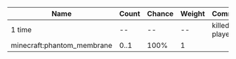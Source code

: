 | Name                       | Count | Chance | Weight | Comment          |
| -------------------------- | ----- | ------ | ------ | ---------------- |
| 1 time                     |    -- |     -- |     -- | killed by player |
| minecraft:phantom_membrane |  0..1 |   100% |      1 |                  |